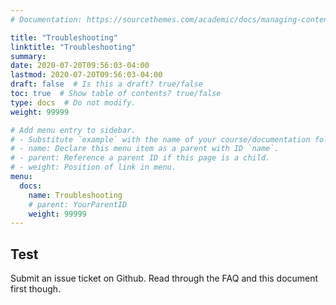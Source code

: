 ```yaml
---
# Documentation: https://sourcethemes.com/academic/docs/managing-content/

title: "Troubleshooting"
linktitle: "Troubleshooting"
summary:
date: 2020-07-20T09:56:03-04:00
lastmod: 2020-07-20T09:56:03-04:00
draft: false  # Is this a draft? true/false
toc: true  # Show table of contents? true/false
type: docs  # Do not modify.
weight: 99999

# Add menu entry to sidebar.
# - Substitute `example` with the name of your course/documentation folder.
# - name: Declare this menu item as a parent with ID `name`.
# - parent: Reference a parent ID if this page is a child.
# - weight: Position of link in menu.
menu:
  docs:
    name: Troubleshooting
    # parent: YourParentID
    weight: 99999
---
```

## Test
Submit an issue ticket on Github. Read through the FAQ and this document first though.